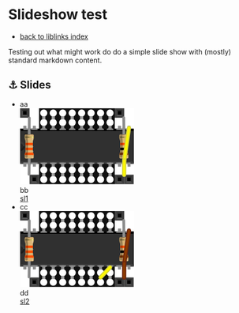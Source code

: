 # Slideshow test

<link href="css/my_css.css" rel="stylesheet"/>

* [back to liblinks index](index.html)

Testing out what might work do do a simple slide show with (mostly) standard markdown content.

## <a class="slides" name="link_slides">⚓</a> Slides

* aa</br>![matrix pin 7 to driver pin 21 (row 6)](images/wirewrap-eye-sequence01-bb.svg "row 6")</br>bb</br><a href="slide1">sl1</a>
* cc</br>![matrix pin 2 to driver pin 15 (row 7)](images/wirewrap-eye-sequence02-bb.svg "row 7")</br>dd</br><a href="slide2">sl2</a>

<!--
* [Link](#link_link)
## <a name="link_link">⚓</a> Link
-->

<!-- cSpell:disable -->
<!-- cSpell:enable -->
<!--
# cSpell:disable
# cSpell:enable
cSpell:words
cSpell:ignore liblinks
c Spell:enableCompoundWords
-->

